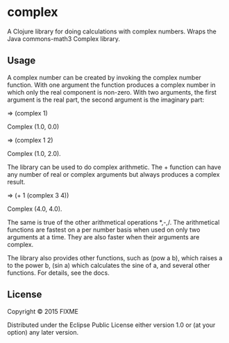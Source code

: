 # complex

A Clojure library for doing calculations with complex numbers. Wraps the Java commons-math3 Complex library.

## Usage

A complex number can be created by invoking the complex number function. With one argument the function produces a complex number in which only the real component is non-zero. With two arguments, the first argument is the real part, the second argument is the imaginary part:

=> (complex 1)

Complex (1.0, 0.0)

=> (complex 1 2)

Complex (1.0, 2.0).

The library can be used to do complex arithmetic. The + function can have any number of real or complex arguments but always produces a complex result.

=> (+ 1 (complex 3 4))

Complex (4.0, 4.0).

The same is true of the other arithmetical operations *,-,/. The arithmetical functions are fastest on a per number basis when used on only two arguments at a time. They are also faster when their arguments are complex.

The library also provides other functions, such as (pow a b), which raises a to the power b, (sin a) which calculates the sine of a, and several other functions. For details, see the docs.

## License

Copyright © 2015 FIXME

Distributed under the Eclipse Public License either version 1.0 or (at
your option) any later version.
